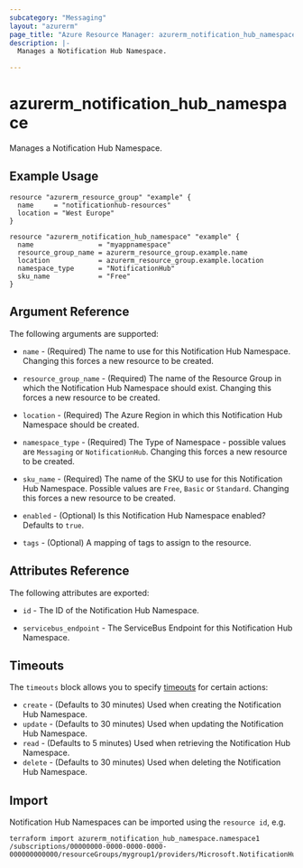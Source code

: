 ```yaml
---
subcategory: "Messaging"
layout: "azurerm"
page_title: "Azure Resource Manager: azurerm_notification_hub_namespace"
description: |-
  Manages a Notification Hub Namespace.

---
```


# azurerm_notification_hub_namespace

Manages a Notification Hub Namespace.

## Example Usage

```hcl
resource "azurerm_resource_group" "example" {
  name     = "notificationhub-resources"
  location = "West Europe"
}

resource "azurerm_notification_hub_namespace" "example" {
  name                = "myappnamespace"
  resource_group_name = azurerm_resource_group.example.name
  location            = azurerm_resource_group.example.location
  namespace_type      = "NotificationHub"
  sku_name            = "Free"
}
```

## Argument Reference

The following arguments are supported:

* `name` - (Required) The name to use for this Notification Hub Namespace. Changing this forces a new resource to be created.

* `resource_group_name` - (Required) The name of the Resource Group in which the Notification Hub Namespace should exist. Changing this forces a new resource to be created.

* `location` - (Required) The Azure Region in which this Notification Hub Namespace should be created.

* `namespace_type` - (Required) The Type of Namespace - possible values are `Messaging` or `NotificationHub`. Changing this forces a new resource to be created.

* `sku_name` - (Required) The name of the SKU to use for this Notification Hub Namespace. Possible values are `Free`, `Basic` or `Standard`. Changing this forces a new resource to be created.

* `enabled` - (Optional) Is this Notification Hub Namespace enabled? Defaults to `true`.

* `tags` - (Optional) A mapping of tags to assign to the resource.

## Attributes Reference

The following attributes are exported:

* `id` - The ID of the Notification Hub Namespace.

* `servicebus_endpoint` - The ServiceBus Endpoint for this Notification Hub Namespace.

## Timeouts

The `timeouts` block allows you to specify [timeouts](https://www.terraform.io/language/resources/syntax#operation-timeouts) for certain actions:

* `create` - (Defaults to 30 minutes) Used when creating the Notification Hub Namespace.
* `update` - (Defaults to 30 minutes) Used when updating the Notification Hub Namespace.
* `read` - (Defaults to 5 minutes) Used when retrieving the Notification Hub Namespace.
* `delete` - (Defaults to 30 minutes) Used when deleting the Notification Hub Namespace.

## Import

Notification Hub Namespaces can be imported using the `resource id`, e.g.

```shell
terraform import azurerm_notification_hub_namespace.namespace1 /subscriptions/00000000-0000-0000-0000-000000000000/resourceGroups/mygroup1/providers/Microsoft.NotificationHubs/namespaces/namespace1
```
